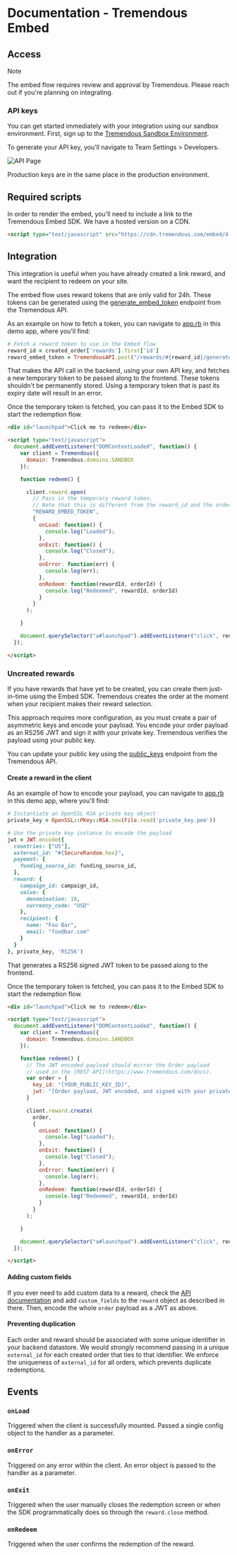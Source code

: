 # Documentation - Tremendous Embed

## Access

> [!NOTE]
> The embed flow requires review and approval by Tremendous. Please reach out if you're planning on integrating.

### API keys
You can get started immediately with your integration using our sandbox environment. First, sign up to the [Tremendous Sandbox Environment](https://testflight.tremendous.com).

To generate your API key, you'll navigate to Team Settings > Developers.

![API Page](/images/sandbox-keys.png)

Production keys are in the same place in the production environment.

## Required scripts
In order to render the embed, you'll need to include a link to the Tremendous Embed SDK. We have a hosted version on a CDN.

```html
<script type="text/javascript" src="https://cdn.tremendous.com/embed/4.1.0/client.js"/>
```


## Integration
This integration is useful when you have already created a link reward, and want the recipient to redeem on your site.

The embed flow uses reward tokens that are only valid for 24h.
These tokens can be generated using the [generate_embed_token](https://developers.tremendous.com/reference/generate-reward-token) endpoint from the Tremendous API.

As an example on how to fetch a token, you can navigate to [app.rb](https://github.com/tremendous-rewards/embed/blob/master/app.rb) in this demo app, where you'll find:

```ruby
# Fetch a reward token to use in the Embed flow
reward_id = created_order['rewards'].first['id']
reward_embed_token = TremendousAPI.post("/rewards/#{reward_id}/generate_embed_token").dig('reward', 'token')
```

That makes the API call in the backend, using your own API key, and fetches a new temporary token to be passed along to the frontend.
These tokens shouldn't be permanently stored. Using a temporary token that is past its expiry date will result in an error.

Once the temporary token is fetched, you can pass it to the Embed SDK to start the redemption flow.

```html
<div id="launchpad">Click me to redeem</div>

<script type="text/javascript">
  document.addEventListener("DOMContentLoaded", function() {
    var client = Tremendous({
      domain: Tremendous.domains.SANDBOX
    });

    function redeem() {

      client.reward.open(
        // Pass in the temporary reward token.
        // Note that this is different from the reward_id and the order_id.
        "REWARD_EMBED_TOKEN",
        {
          onLoad: function() {
            console.log("Loaded");
          },
          onExit: function() {
            console.log("Closed");
          },
          onError: function(err) {
            console.log(err);
          },
          onRedeem: function(rewardId, orderId) {
            console.log("Redeemed", rewardId, orderId)
          }
        }
      );

    }

    document.querySelector("a#launchpad").addEventListener("click", redeem);
  });

</script>
```


### Uncreated rewards

If you have rewards that have yet to be created, you can create them just-in-time using the Embed SDK. Tremendous creates the order at the moment when your recipient makes their reward selection.

This approach requires more configuration, as you must create a pair of asymmetric keys and encode your payload. You encode your order payload as an RS256 JWT and sign it with your private key. Tremendous verifies the payload using your public key.

You can update your public key using the [public_keys](https://developers.tremendous.com/reference/create-public-key) endpoint from the Tremendous API.

#### Create a reward in the client

As an example of how to encode your payload, you can navigate to [app.rb](https://github.com/tremendous-rewards/embed/blob/master/app.rb) in this demo app, where you'll find:

```ruby
# Instantiate an OpenSSL RSA private key object
private_key = OpenSSL::PKey::RSA.new(File.read('private_key.pem'))

# Use the private key instance to encode the payload
jwt = JWT.encode({
  countries: ["US"],
  external_id: "#{SecureRandom.hex}",
  payment: {
    funding_source_id: funding_source_id,
  },
  reward: {
    campaign_id: campaign_id,
    value: {
      denomination: 10,
      currency_code: "USD"
    },
    recipient: {
      name: "Foo Bar",
      email: "foo@bar.com"
    }
  }
}, private_key, 'RS256')
```

That generates a RS256 signed JWT token to be passed along to the frontend.

Once the temporary token is fetched, you can pass it to the Embed SDK to start the redemption flow.

```html
<div id="launchpad">Click me to redeem</div>

<script type="text/javascript">
  document.addEventListener("DOMContentLoaded", function() {
    var client = Tremendous({
      domain: Tremendous.domains.SANDBOX
    });

    function redeem() {
      // The JWT encoded payload should mirror the Order payload
      // used in the [REST API](https://www.tremendous.com/docs).
      var order = {
        key_id: "[YOUR_PUBLIC_KEY_ID]",
        jwt: "[Order payload, JWT encoded, and signed with your private key]"
      }

      client.reward.create(
        order,
        {
          onLoad: function() {
            console.log("Loaded");
          },
          onExit: function() {
            console.log("Closed");
          },
          onError: function(err) {
            console.log(err);
          },
          onRedeem: function(rewardId, orderId) {
            console.log("Redeemed", rewardId, orderId)
          }
        }
      );

    }

    document.querySelector("a#launchpad").addEventListener("click", redeem);
  });

</script>
````

#### Adding custom fields

If you ever need to add custom data to a reward, check the [API documentation](https://developers.tremendous.com/reference/using-custom-fields-to-add-custom-data-to-rewards) and add `custom_fields` to the `reward` object as described in there. Then, encode the whole `order` payload as a JWT as above.

#### Preventing duplication

Each order and reward should be associated with some unique identifier in your backend datastore. We would *strongly* recommend passing in a unique `external_id` for each created order that ties to that identifier. We enforce the uniqueness of `external_id` for all orders, which prevents duplicate redemptions.


## Events

### `onLoad`

Triggered when the client is successfully mounted. Passed a single config object to the handler as a parameter.

### `onError`

Triggered on any error within the client. An error object is passed to the handler as a parameter.

### `onExit`

Triggered when the user manually closes the redemption screen or when the SDK programmatically does so through the `reward.close` method.

### `onRedeem`

Triggered when the user confirms the redemption of the reward.
